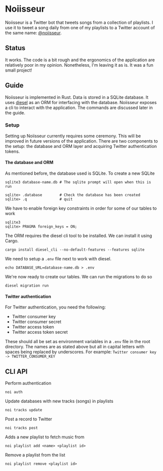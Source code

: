 # Noiisseur

Noiisseur is a Twitter bot that tweets songs from a collection of playlists. I use it to tweet a song
daily from one of my playlists to a Twitter account of the same name: [@noiisseur].

## Status

It works. The code is a bit rough and the ergonomics of the application are relatively poor in my opinion.
Nonetheless, I'm leaving it as is. It was a fun small project!

## Guide

Noiisseur is implemented in Rust. Data is stored in a SQLite database. It uses [diesel] as an ORM for
interfacing with the database. Noiisseur exposes a cli to interact with the application. The commands
are discussed later in the guide.

### Setup

Setting up Noiisseur currently requires some ceremony. This will be improved in future versions of the
application. There are two components to the setup: the database and ORM layer and acquiring Twitter
authentication tokens.

#### The database and ORM

As mentioned before, the database used is SQLite. To create a new SQLite

```
sqlite3 database-name.db # The sqlite prompt will open when this is run

sqlite> .database        # Check the database has been created
sqlite> .q               # quit
```

We have to enable foreign key constraints in order for some of our tables to work

```
sqlite3
sqlite> PRAGMA foreign_keys = ON;
```

The ORM requires the diesel cli tool to be installed. We can install it using Cargo.

```
cargo install diesel_cli --no-default-features --features sqlite
```

We need to setup a `.env` file next to work with diesel.

```
echo DATABASE_URL=database-name.db > .env
```

We're now ready to create our tables. We can run the migrations to do so

```
diesel migration run
```

#### Twitter authentication

For Twitter authentication, you need the following:

* Twitter consumer key
* Twitter consumer secret
* Twitter access token
* Twitter access token secret

These should all be set as environment variables in a `.env` file in the root directory.
The names are as stated above but all in capital letters with spaces being replaced by underscores.
For example: `Twitter consumer key -> TWITTER_CONSUMER_KEY`

## CLI API

Perform authentication

```
noi auth
```

Update databases with new tracks (songs) in playlists

```
noi tracks update
```

Post a record to Twitter

```
noi tracks post
```

Adds a new playlist to fetch music from

```
noi playlist add <name> <playlist id>
```

Remove a playlist from the list

```
noi playlist remove <playlist id>
```

[diesel]: https://diesel.rs
[@noiisseur]: https://twitter.com/noiisseur
